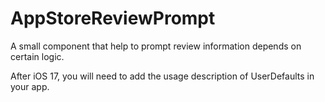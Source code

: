 # AppStoreReviewPrompt

A small component that help to prompt review information depends on certain logic. 

After iOS 17, you will need to add the usage description of UserDefaults in your app.
